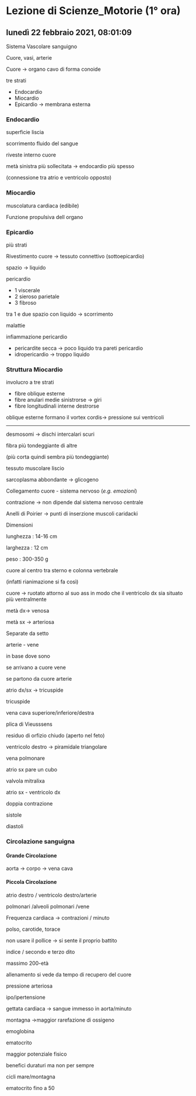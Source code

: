 # Lezione di Scienze_Motorie (1° ora)

## lunedì 22 febbraio 2021, 08:01:09

Sistema Vascolare sanguigno

Cuore, vasi, arterie



Cuore -> organo cavo di forma conoide

tre strati

* Endocardio
* Miocardio
* Epicardio -> membrana esterna



### Endocardio 

 superficie liscia 

scorrimento fluido del sangue

riveste interno cuore



metà sinistra più sollecitata -> endocardio più spesso

(connessione tra atrio e ventricolo opposto)



### Miocardio 

muscolatura cardiaca (edibile)

Funzione propulsiva dell organo

### Epicardio

più strati

Rivestimento cuore -> tessuto connettivo (sottoepicardio)

spazio -> liquido



pericardio

* 1 viscerale
*  2 sieroso parietale
* 3 fibroso

tra 1 e due spazio con liquido -> scorrimento



malattie



infiammazione pericardio

* pericardite secca -> poco liquido tra pareti pericardio
* idropericardio -> troppo liquido



### Struttura Miocardio

involucro a tre strati

* fibre oblique esterne
* fibre anulari medie sinistrorse -> giri
* fibre longitudinali interne destrorse

oblique esterne formano il vortex cordis-> pressione sui ventricoli

---



desmosomi -> dischi intercalari scuri

fibra più tondeggiante di altre

(più corta quindi sembra più tondeggiante)

tessuto muscolare liscio

sarcoplasma abbondante -> glicogeno

Collegamento cuore - sistema nervoso (*e.g. emozioni*)



contrazione -> non dipende dal sistema nervoso centrale



Anelli di Poirier -> punti di inserzione muscoli caridacki



Dimensioni

lunghezza : 14-16 cm

larghezza : 12 cm

peso : 300-350 g

cuore al centro tra sterno e colonna vertebrale

(infatti rianimazione si fa così)



cuore -> ruotato attorno al suo ass in modo che il ventricolo dx sia situato più ventralmente





metà dx-> venosa

metà sx -> arteriosa

Separate da setto





arterie - vene

in base dove sono

se arrivano a cuore vene

se partono da cuore arterie



atrio dx/sx -> tricuspide

tricuspide

vena cava superiore/inferiore/destra



plica di Vieusssens

residuo di orfizio chiudo (aperto nel feto)



ventricolo destro -> piramidale triangolare

vena polmonare

atrio sx pare un cubo

valvola mitralixa 

atrio sx - ventricolo dx





doppia contrazione



sistole 

diastoli

### Circolazione sanguigna

#### Grande Circolazione

aorta -> corpo -> vena cava

#### Piccola Circolazione

atrio destro / ventricolo destro/arterie

polmonari /alveoli polmonari /vene







Frequenza cardiaca -> contrazioni / minuto

polso, carotide, torace



non usare il pollice -> si sente il proprio battito

indice / secondo e terzo dito



massimo 200-età



allenamento si vede da tempo di recupero del cuore



pressione arteriosa



ipo/ipertensione



gettata cardiaca -> sangue immesso in aorta/minuto



montagna ->maggior rarefazione di ossigeno

emoglobina

ematocrito

maggior potenziale fisico



benefici duraturi ma non per sempre



cicli mare/montagna



ematocrito fino a 50